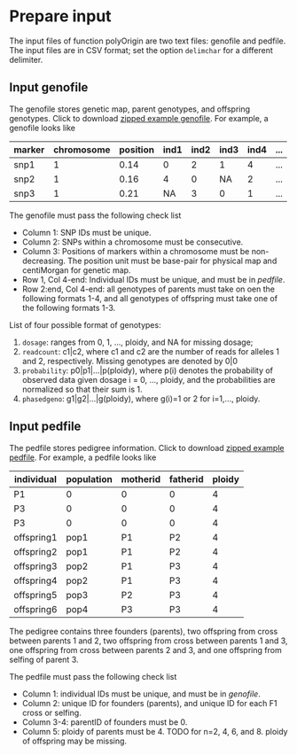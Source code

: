 # Prepare input

The input files of function polyOrigin are two text files: genofile and pedfile. The input files are  in CSV format; set the option `delimchar` for a different delimiter.

## Input genofile

The genofile stores genetic map, parent genotypes, and offspring genotypes. Click to download [zipped example genofile](geno.csv.zip).
For example, a genofile looks like

marker | chromosome | position | ind1 | ind2 | ind3 | ind4 | ...
--- | --- | --- | --- | --- | --- | --- | ---
snp1 | 1 | 0.14 | 0 | 2 | 1 | 4 | ...
snp2 | 1 | 0.16 | 4 | 0 | NA | 2 | ...
snp3 | 1 | 0.21 | NA | 3 | 0 | 1 | ...

The genofile must pass the following check list
* Column 1: SNP IDs must be unique.
* Column 2: SNPs within a chromosome must be consecutive.
* Column 3: Positions of markers within a
  chromosome must be non-decreasing. The position unit must be base-pair for physical map and centiMorgan for genetic map.
* Row 1, Col 4-end: Individual IDs must be unique, and must be in *pedfile*.
* Row 2:end, Col 4-end: all genotypes of parents must take on oen the following formats 1-4, and all genotypes of offspring must take one of the following formats 1-3.

List of four possible format of genotypes:
1. `dosage`: ranges from 0, 1, ..., ploidy, and NA for missing dosage;
2. `readcount`: c1|c2, where c1 and c2 are the number of reads for alleles 1 and 2, respectively. Missing genotypes are denoted by 0|0
3. `probability`: p0|p1|...|p(ploidy), where p(i) denotes the probability of observed data given dosage i = 0, ..., ploidy, and the probabilities are normalized so that their sum is 1.
4. `phasedgeno`: g1|g2|...|g(ploidy),  where g(i)=1 or 2 for i=1,..., ploidy.

## Input pedfile

The pedfile stores pedigree information. Click to download [zipped example pedfile](ped.csv.zip). For example, a pedfile looks like

individual | population | motherid | fatherid | ploidy
--- | --- | --- | --- | ---
P1 | 0 | 0 | 0 | 4
P3 | 0 | 0 | 0 | 4
P3 | 0 | 0 | 0 | 4
offspring1 | pop1 | P1 | P2 | 4
offspring2 | pop1 | P1 | P2 | 4
offspring3 | pop2 | P1 | P3 | 4
offspring4 | pop2 | P1 | P3 | 4
offspring5 | pop3 | P2 | P3 | 4
offspring6 | pop4 | P3 | P3 | 4

The pedigree contains three founders (parents), two offspring from cross
between parents 1 and 2, two offspring from cross between parents 1 and 3,
one offspring from cross between parents 2 and 3, and one offspring from selfing of
parent 3.

The pedfile must pass the following check list
* Column 1: individual IDs must be unique, and must be in *genofile*.
* Column 2: unique ID for founders (parents), and unique ID for each F1
  cross or selfing.
* Column 3-4: parentID of founders must be 0.
* Column 5: ploidy of parents must be 4. TODO for n=2, 4, 6, and 8.
  ploidy of offspring may be missing.
